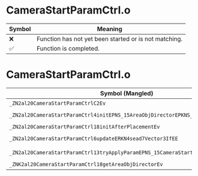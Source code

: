 # CameraStartParamCtrl.o
| Symbol | Meaning 
| ------------- | ------------- 
| :x: | Function has not yet been started or is not matching. 
| :white_check_mark: | Function is completed. 


# CameraStartParamCtrl.o
| Symbol (Mangled) | Symbol (Demangled) | Decompiled? |
| ------------- |  ------------- | ------------- |
| `_ZN2al20CameraStartParamCtrlC2Ev` | `al::CameraStartParamCtrl::CameraStartParamCtrl(void)` | :x: |
| `_ZN2al20CameraStartParamCtrl4initEPNS_15AreaObjDirectorEPKNS_14CameraFlagCtrlE` | `al::CameraStartParamCtrl::init(al::AreaObjDirector *,al::CameraFlagCtrl const*)` | :x: |
| `_ZN2al20CameraStartParamCtrl18initAfterPlacementEv` | `al::CameraStartParamCtrl::initAfterPlacement(void)` | :x: |
| `_ZN2al20CameraStartParamCtrl6updateERKN4sead7Vector3IfEE` | `al::CameraStartParamCtrl::update(sead::Vector3<float> const&)` | :x: |
| `_ZN2al20CameraStartParamCtrl13tryApplyParamEPNS_15CameraStartInfoE` | `al::CameraStartParamCtrl::tryApplyParam(al::CameraStartInfo *)` | :x: |
| `_ZNK2al20CameraStartParamCtrl18getAreaObjDirectorEv` | `al::CameraStartParamCtrl::getAreaObjDirector(void)const` | :x: |
